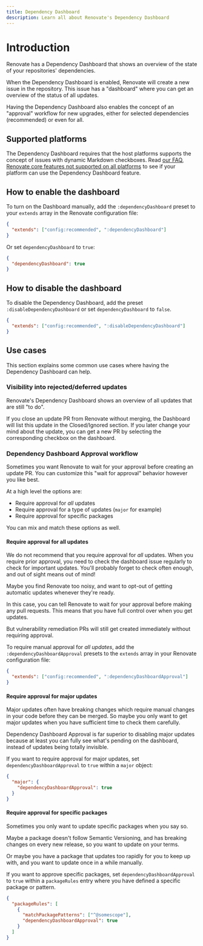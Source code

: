 ```yaml
---
title: Dependency Dashboard
description: Learn all about Renovate's Dependency Dashboard
---
```


# Introduction

Renovate has a Dependency Dashboard that shows an overview of the state of your repositories' dependencies.

When the Dependency Dashboard is enabled, Renovate will create a new issue in the repository.
This issue has a "dashboard" where you can get an overview of the status of all updates.

Having the Dependency Dashboard also enables the concept of an "approval" workflow for new upgrades, either for selected dependencies (recommended) or even for all.

## Supported platforms

The Dependency Dashboard requires that the host platforms supports the concept of issues with dynamic Markdown checkboxes.
Read [our FAQ, Renovate core features not supported on all platforms](../faq.md#renovate-core-features-not-supported-on-all-platforms) to see if your platform can use the Dependency Dashboard feature.

## How to enable the dashboard

To turn on the Dashboard manually, add the `:dependencyDashboard` preset to your `extends` array in the Renovate configuration file:

```json
{
  "extends": ["config:recommended", ":dependencyDashboard"]
}
```

Or set `dependencyDashboard` to `true`:

```json
{
  "dependencyDashboard": true
}
```

## How to disable the dashboard

To disable the Dependency Dashboard, add the preset `:disableDependencyDashboard` or set `dependencyDashboard` to `false`.

```json
{
  "extends": ["config:recommended", ":disableDependencyDashboard"]
}
```

## Use cases

This section explains some common use cases where having the Dependency Dashboard can help.

### Visibility into rejected/deferred updates

Renovate's Dependency Dashboard shows an overview of all updates that are still "to do".

If you close an update PR from Renovate without merging, the Dashboard will list this update in the Closed/Ignored section.
If you later change your mind about the update, you can get a new PR by selecting the corresponding checkbox on the dashboard.

### Dependency Dashboard Approval workflow

Sometimes you want Renovate to wait for your approval before creating an update PR.
You can customize this "wait for approval" behavior however you like best.

At a high level the options are:

- Require approval for _all_ updates
- Require approval for a type of updates (`major` for example)
- Require approval for specific packages

You can mix and match these options as well.

#### Require approval for all updates

We do not recommend that you require approval for _all_ updates.
When you require prior approval, you need to check the dashboard issue regularly to check for important updates.
You'll probably forget to check often enough, and out of sight means out of mind!

Maybe you find Renovate too noisy, and want to opt-out of getting automatic updates whenever they're ready.

In this case, you can tell Renovate to wait for your approval before making any pull requests.
This means that you have full control over when you get updates.

But vulnerability remediation PRs will still get created immediately without requiring approval.

To require manual approval for _all updates_, add the `:dependencyDashboardApproval` presets to the `extends` array in your Renovate configuration file:

```json
{
  "extends": ["config:recommended", ":dependencyDashboardApproval"]
}
```

#### Require approval for major updates

Major updates often have breaking changes which require manual changes in your code before they can be merged.
So maybe you only want to get major updates when you have sufficient time to check them carefully.

Dependency Dashboard Approval is far superior to disabling major updates because at least you can fully see what's pending on the dashboard, instead of updates being totally invisible.

If you want to require approval for major updates, set `dependencyDashboardApproval` to `true` within a `major` object:

```json
{
  "major": {
    "dependencyDashboardApproval": true
  }
}
```

#### Require approval for specific packages

Sometimes you only want to update specific packages when you say so.

Maybe a package doesn't follow Semantic Versioning, and has breaking changes on every new release, so you want to update on your terms.

Or maybe you have a package that updates too rapidly for you to keep up with, and you want to update once in a while manually.

If you want to approve specific packages, set `dependencyDashboardApproval` to `true` within a `packageRules` entry where you have defined a specific package or pattern.

```json
{
  "packageRules": [
    {
      "matchPackagePatterns": ["^@somescope"],
      "dependencyDashboardApproval": true
    }
  ]
}
```

